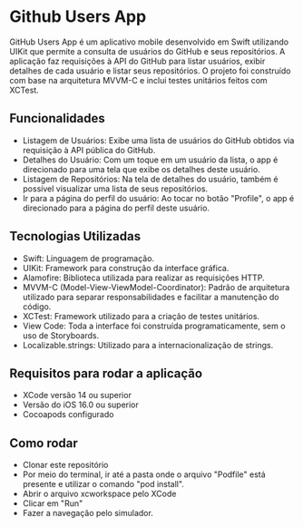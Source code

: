 # Github Users App

GitHub Users App é um aplicativo mobile desenvolvido em Swift utilizando UIKit que permite a consulta de usuários do GitHub e seus repositórios. A aplicação faz requisições à API do GitHub para listar usuários, exibir detalhes de cada usuário e listar seus repositórios. O projeto foi construído com base na arquitetura MVVM-C e inclui testes unitários feitos com XCTest.

## Funcionalidades
- Listagem de Usuários: Exibe uma lista de usuários do GitHub obtidos via requisição à API pública do GitHub.
- Detalhes do Usuário: Com um toque em um usuário da lista, o app é direcionado para uma tela que exibe os detalhes deste usuário.
- Listagem de Repositórios: Na tela de detalhes do usuário, também é possível visualizar uma lista de seus repositórios.
- Ir para a página do perfil do usuário: Ao tocar no botão "Profile", o app é direcionado para a página do perfil deste usuário.

## Tecnologias Utilizadas
- Swift: Linguagem de programação.
- UIKit: Framework para construção da interface gráfica.
- Alamofire: Biblioteca utilizada para realizar as requisições HTTP.
- MVVM-C (Model-View-ViewModel-Coordinator): Padrão de arquitetura utilizado para separar responsabilidades e facilitar a manutenção do código.
- XCTest: Framework utilizado para a criação de testes unitários.
- View Code: Toda a interface foi construída programaticamente, sem o uso de Storyboards.
- Localizable.strings: Utilizado para a internacionalização de strings.

## Requisitos para rodar a aplicação

- XCode versão 14 ou superior
- Versão do iOS 16.0 ou superior
- Cocoapods configurado

## Como rodar

- Clonar este repositório
- Por meio do terminal, ir até a pasta onde o arquivo "Podfile" está presente e utilizar o comando "pod install".
- Abrir o arquivo xcworkspace pelo XCode
- Clicar em "Run"
- Fazer a navegação pelo simulador.

